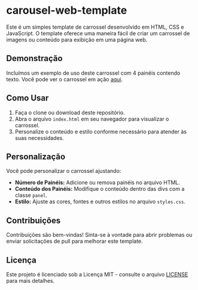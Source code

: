 # carousel-web-template

Este é um simples template de carrossel desenvolvido em HTML, CSS e JavaScript. O template oferece uma maneira fácil de criar um carrossel de imagens ou conteúdo para exibição em uma página web.

## Demonstração

Incluímos um exemplo de uso deste carrossel com 4 painéis contendo texto. Você pode ver o carrossel em ação [aqui](link-para-a-pagina-com-o-carrossel).

## Como Usar

1. Faça o clone ou download deste repositório.
2. Abra o arquivo `index.html` em seu navegador para visualizar o carrossel.
3. Personalize o conteúdo e estilo conforme necessário para atender às suas necessidades.

## Personalização

Você pode personalizar o carrossel ajustando:

- **Número de Painéis:** Adicione ou remova painéis no arquivo HTML.
- **Conteúdo dos Painéis:** Modifique o conteúdo dentro das divs com a classe `panel`.
- **Estilo:** Ajuste as cores, fontes e outros estilos no arquivo `styles.css`.

## Contribuições

Contribuições são bem-vindas! Sinta-se à vontade para abrir problemas ou enviar solicitações de pull para melhorar este template.

## Licença

Este projeto é licenciado sob a Licença MIT - consulte o arquivo [LICENSE](LICENSE) para mais detalhes.
